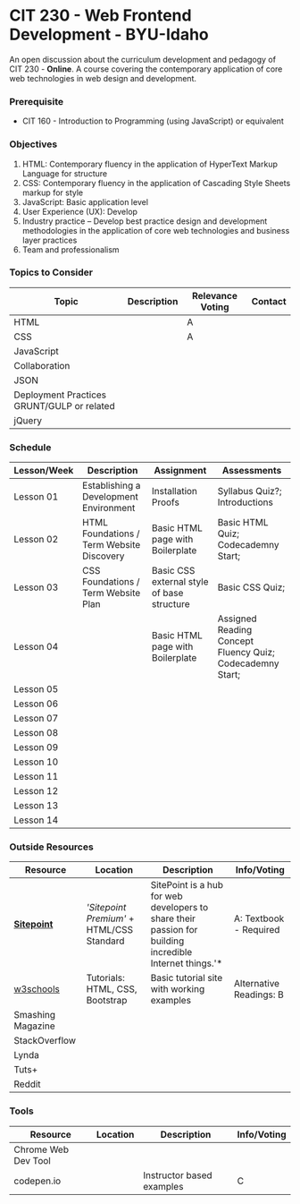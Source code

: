 # CIT 230 - Web Frontend Development - BYU-Idaho
An open discussion about the curriculum development and pedagogy of CIT 230 - __Online__. A course covering the contemporary application of core web technologies in web design and development.
### Prerequisite 
* CIT 160 - Introduction to Programming (using JavaScript) or equivalent
### Objectives
1. HTML: Contemporary fluency in the application of HyperText Markup Language for structure
2. CSS: Contemporary fluency in the application of Cascading Style Sheets markup for style
3. JavaScript: Basic application level 
4. User Experience (UX): Develop
5. Industry practice – Develop best practice design and development methodologies in the application of core web technologies and business layer practices
6. Team and professionalism

### Topics to Consider
| Topic | Description | Relevance Voting | Contact |
|---|---|---|---|
| HTML |  | A |  |
| CSS |  | A |  |
| JavaScript |  |  |  |
| Collaboration | | | |
| JSON ||||
| Deployment Practices GRUNT/GULP or related ||||
| jQuery ||||


### Schedule

| Lesson/Week | Description | Assignment | Assessments |
|---|---|---|---|
| Lesson 01 | Establishing a Development Environment | Installation Proofs | Syllabus Quiz?; Introductions |
| Lesson 02 | HTML Foundations / Term Website Discovery | Basic HTML page with Boilerplate | Basic HTML Quiz; Codecademny Start;  |
| Lesson 03 | CSS Foundations / Term Website Plan | Basic CSS external style of base structure | Basic CSS Quiz; |
| Lesson 04 |  | Basic HTML page with Boilerplate | Assigned Reading Concept Fluency Quiz; Codecademny Start;  |
| Lesson 05 |  |  |   |
| Lesson 06 |  |  |   |
| Lesson 07 |  |  |   |
| Lesson 08 |  |  |   |
| Lesson 09 |  |  |   |
| Lesson 10 |  |  |   |
| Lesson 11 |  |  |   |
| Lesson 12 |  |  |   |
| Lesson 13 |  |  |   |
| Lesson 14 |  |  |   |
### Outside Resources
| Resource | Location | Description | Info/Voting |
|---|---|---|---|
| __[Sitepoint](https://www.sitepoint.com/premium/paths/build-a-website)__ | *'Sitepoint Premium'* + HTML/CSS Standard | SitePoint is a hub for web developers to share their passion for building incredible Internet things.'*  | A: Textbook - Required |
| [w3schools](https://w3schools.com) | Tutorials: HTML, CSS, Bootstrap | Basic tutorial site with working examples | Alternative Readings: B |
| Smashing Magazine | | | |
| StackOverflow | | | |
| Lynda | | | |
| Tuts+ | | | |
| Reddit | | | |

### Tools
| Resource | Location | Description | Info/Voting |
|---|---|---|---|
| Chrome Web Dev Tool | | |
| codepen.io | | Instructor based examples | C |
